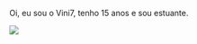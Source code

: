 Oi, eu sou o Vini7, tenho 15 anos e sou estuante.

![](https://media1.tenor.com/m/6IK22ph_bBEAAAAd/done-congrats.gif)

<!--
**Vinigab7/Vinigab7** is a ✨ _special_ ✨ repository because its `README.md` (this file) appears on your GitHub profile.

Here are some ideas to get you started:

- 🔭 I’m currently working on ...
- 🌱 I’m currently learning ...
- 👯 I’m looking to collaborate on ...
- 🤔 I’m looking for help with ...
- 💬 Ask me about ...
- 📫 How to reach me: ...
- 😄 Pronouns: ...
- ⚡ Fun fact: ...
-->
